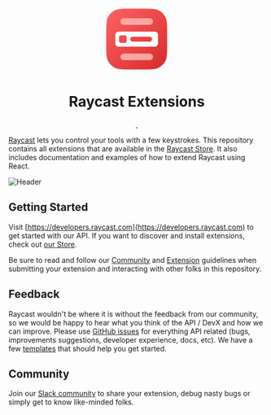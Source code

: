 <p align="center">
  <img src="store-logo.webp" height="128">
  <h1 align="center">Raycast Extensions</h1>
</p>

<p align="center">
  <a aria-label="Follow Raycast on X" href="https://x.com/raycastapp">
    <img alt="" src="https://img.shields.io/badge/Follow%20@raycastapp-black.svg?style=for-the-badge&logo=X">
  </a>
  <a aria-label="Join the community on Slack" href="https://raycast.com/community">
    <img alt="" src="https://img.shields.io/badge/Join%20the%20community-black.svg?style=for-the-badge&logo=Slack">
  </a>
</p>

[Raycast](https://raycast.com/) lets you control your tools with a few keystrokes. This repository contains all extensions that are available in the [Raycast Store](https://raycast.com/store). It also includes documentation and examples of how to extend Raycast using React.

![Header](images/header.webp)

## Getting Started

Visit [https://developers.raycast.com](https://developers.raycast.com) to get started with our API. If you want to discover and install extensions, check out [our Store](https://raycast.com/store).

Be sure to read and follow our [Community](https://manual.raycast.com/community-guidelines) and [Extension](https://manual.raycast.com/extensions) guidelines when submitting your extension and interacting with other folks in this repository.

## Feedback

Raycast wouldn't be where it is without the feedback from our community, so we would be happy to hear what you think of the API / DevX and how we can improve. Please use [GitHub issues](https://github.com/raycast/extensions/issues/new/choose) for everything API related (bugs, improvements suggestions, developer experience, docs, etc). We have a few [templates](https://developers.raycast.com/examples) that should help you get started.

## Community

Join our [Slack community](https://raycast.com/community) to share your extension, debug nasty bugs or simply get to know like-minded folks.